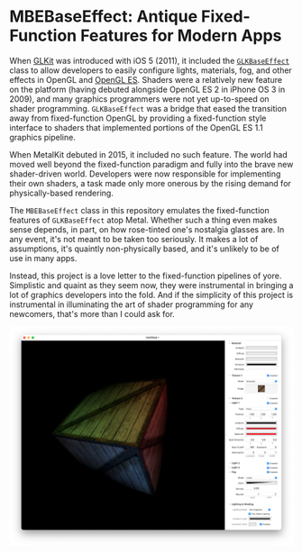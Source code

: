 # MBEBaseEffect: Antique Fixed-Function Features for Modern Apps

When [GLKit](https://developer.apple.com/documentation/glkit) was introduced with iOS 5 (2011), it included the [`GLKBaseEffect`](https://developer.apple.com/documentation/glkit/glkbaseeffect) class to allow developers to easily configure lights, materials, fog, and other effects in OpenGL and [OpenGL ES](https://developer.apple.com/documentation/opengles). Shaders were a relatively new feature on the platform (having debuted alongside OpenGL ES 2 in iPhone OS 3 in 2009), and many graphics programmers were not yet up-to-speed on shader programming. `GLKBaseEffect` was a bridge that eased the transition away from fixed-function OpenGL by providing a fixed-function style interface to shaders that implemented portions of the OpenGL ES 1.1 graphics pipeline.

When MetalKit debuted in 2015, it included no such feature. The world had moved well beyond the fixed-function paradigm and fully into the brave new shader-driven world. Developers were now responsible for implementing their own shaders, a task made only more onerous by the rising demand for physically-based rendering.

The `MBEBaseEffect` class in this repository emulates the fixed-function features of `GLKBaseEffect` atop Metal. Whether such a thing even makes sense depends, in part, on how rose-tinted one's nostalgia glasses are. In any event, it's not meant to be taken too seriously. It makes a lot of assumptions, it's quaintly non-physically based, and it's unlikely to be of use in many apps.

Instead, this project is a love letter to the fixed-function pipelines of yore. Simplistic and quaint as they seem now, they were instrumental in bringing a lot of graphics developers into the fold. And if the simplicity of this project is instrumental in illuminating the art of shader programming for any newcomers, that's more than I could ask for.

![Screenshot](screenshots/1.png)